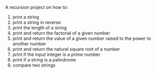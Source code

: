 A recursion project on how to:
1. print a string
2. print a string in reverse
3. print the length of a string
4. print and return the factorial of a given number
5. print and return the value of a given number raised to the power to another number
6. print and return the natural square root of a number
7. print if the input integer is a prime number
8. print if a string is a palindrome
9. compare two strings

